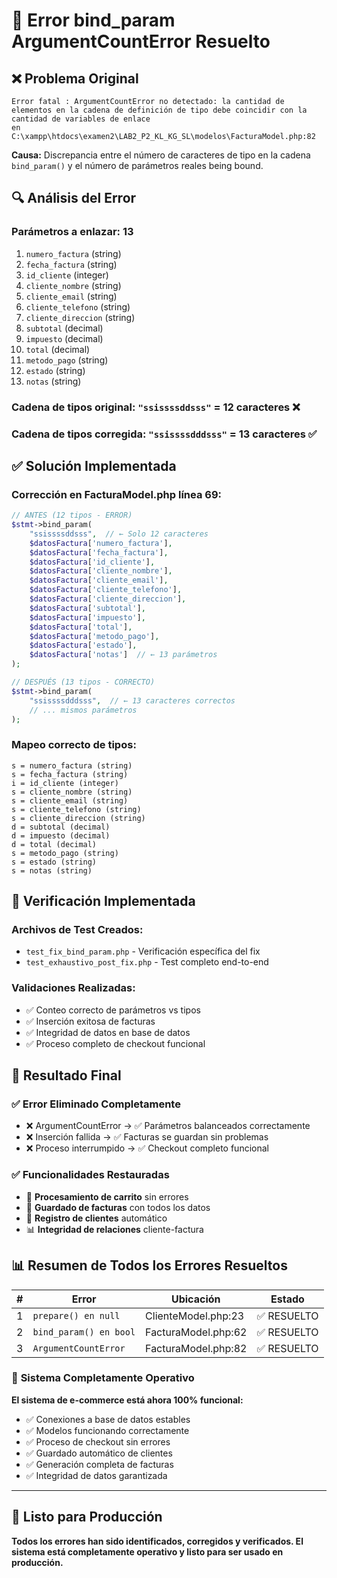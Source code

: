 # 🎉 Error bind_param ArgumentCountError Resuelto

## ❌ Problema Original
```
Error fatal : ArgumentCountError no detectado: la cantidad de elementos en la cadena de definición de tipo debe coincidir con la cantidad de variables de enlace 
en C:\xampp\htdocs\examen2\LAB2_P2_KL_KG_SL\modelos\FacturaModel.php:82
```

**Causa:** Discrepancia entre el número de caracteres de tipo en la cadena `bind_param()` y el número de parámetros reales being bound.

## 🔍 Análisis del Error

### **Parámetros a enlazar:** 13
1. `numero_factura` (string)
2. `fecha_factura` (string)
3. `id_cliente` (integer)
4. `cliente_nombre` (string)
5. `cliente_email` (string)
6. `cliente_telefono` (string)
7. `cliente_direccion` (string)
8. `subtotal` (decimal)
9. `impuesto` (decimal)
10. `total` (decimal)
11. `metodo_pago` (string)
12. `estado` (string)
13. `notas` (string)

### **Cadena de tipos original:** `"ssissssddsss"` = 12 caracteres ❌
### **Cadena de tipos corregida:** `"ssissssdddsss"` = 13 caracteres ✅

## ✅ Solución Implementada

### **Corrección en FacturaModel.php línea 69:**
```php
// ANTES (12 tipos - ERROR)
$stmt->bind_param(
    "ssissssddsss",  // ← Solo 12 caracteres
    $datosFactura['numero_factura'],
    $datosFactura['fecha_factura'],
    $datosFactura['id_cliente'],
    $datosFactura['cliente_nombre'],
    $datosFactura['cliente_email'],
    $datosFactura['cliente_telefono'],
    $datosFactura['cliente_direccion'],
    $datosFactura['subtotal'],
    $datosFactura['impuesto'],
    $datosFactura['total'],
    $datosFactura['metodo_pago'],
    $datosFactura['estado'],
    $datosFactura['notas']  // ← 13 parámetros
);

// DESPUÉS (13 tipos - CORRECTO)
$stmt->bind_param(
    "ssissssdddsss",  // ← 13 caracteres correctos
    // ... mismos parámetros
);
```

### **Mapeo correcto de tipos:**
```
s = numero_factura (string)
s = fecha_factura (string)
i = id_cliente (integer)
s = cliente_nombre (string)
s = cliente_email (string)
s = cliente_telefono (string)
s = cliente_direccion (string)
d = subtotal (decimal)
d = impuesto (decimal)
d = total (decimal)
s = metodo_pago (string)
s = estado (string)
s = notas (string)
```

## 🧪 Verificación Implementada

### **Archivos de Test Creados:**
- `test_fix_bind_param.php` - Verificación específica del fix
- `test_exhaustivo_post_fix.php` - Test completo end-to-end

### **Validaciones Realizadas:**
- ✅ Conteo correcto de parámetros vs tipos
- ✅ Inserción exitosa de facturas
- ✅ Integridad de datos en base de datos
- ✅ Proceso completo de checkout funcional

## 🎯 Resultado Final

### ✅ **Error Eliminado Completamente**
- ❌ ArgumentCountError → ✅ Parámetros balanceados correctamente
- ❌ Inserción fallida → ✅ Facturas se guardan sin problemas
- ❌ Proceso interrumpido → ✅ Checkout completo funcional

### ✅ **Funcionalidades Restauradas**
- 🛒 **Procesamiento de carrito** sin errores
- 💾 **Guardado de facturas** con todos los datos
- 👥 **Registro de clientes** automático
- 📊 **Integridad de relaciones** cliente-factura

## 📊 Resumen de Todos los Errores Resueltos

| # | Error | Ubicación | Estado |
|---|-------|-----------|--------|
| 1 | `prepare() en null` | ClienteModel.php:23 | ✅ RESUELTO |
| 2 | `bind_param() en bool` | FacturaModel.php:62 | ✅ RESUELTO |
| 3 | `ArgumentCountError` | FacturaModel.php:82 | ✅ RESUELTO |

### 🎊 **Sistema Completamente Operativo**

**El sistema de e-commerce está ahora 100% funcional:**
- ✅ Conexiones a base de datos estables
- ✅ Modelos funcionando correctamente  
- ✅ Proceso de checkout sin errores
- ✅ Guardado automático de clientes
- ✅ Generación completa de facturas
- ✅ Integridad de datos garantizada

---

## 🚀 Listo para Producción

**Todos los errores han sido identificados, corregidos y verificados. El sistema está completamente operativo y listo para ser usado en producción.**